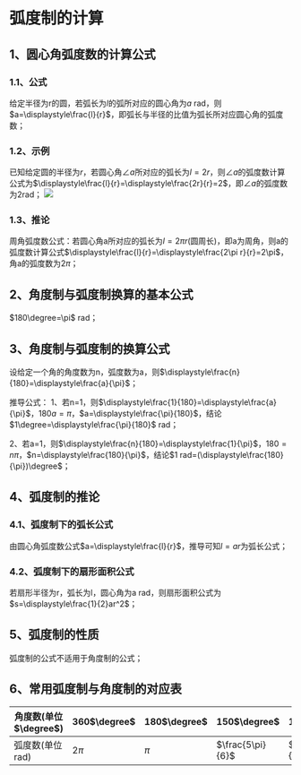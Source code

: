 # 弧度制的计算

## 1、圆心角弧度数的计算公式
### 1.1、公式
给定半径为r的圆，若弧长为$l$的弧所对应的圆心角为$a$ rad，则$a=\displaystyle\frac{l}{r}$，即弧长与半径的比值为弧长所对应圆心角的弧度数；

### 1.2、示例
已知给定圆的半径为$r$，若圆心角$\angle a$所对应的弧长为$l=2r$，则$\angle a$的弧度数计算公式为$\displaystyle\frac{l}{r}=\displaystyle\frac{2r}{r}=2$，即$\angle a$的弧度数为2rad；
![](../images/角18.png)

### 1.3、推论
周角弧度数公式：若圆心角a所对应的弧长为$l=2\pi r$(圆周长)，即a为周角，则a的弧度数计算公式$\displaystyle\frac{l}{r}=\displaystyle\frac{2\pi r}{r}=2\pi$，角a的弧度数为$2\pi$；

## 2、角度制与弧度制换算的基本公式
$180\degree=\pi$ rad；

## 3、角度制与弧度制的换算公式
设给定一个角的角度数为n，弧度数为a，则$\displaystyle\frac{n}{180}=\displaystyle\frac{a}{\pi}$；

推导公式：
1、若n=1，则$\displaystyle\frac{1}{180}=\displaystyle\frac{a}{\pi}$，$180a=\pi$，$a=\displaystyle\frac{\pi}{180}$，结论$1\degree=\displaystyle\frac{\pi}{180}$ rad；

2、若a=1，则$\displaystyle\frac{n}{180}=\displaystyle\frac{1}{\pi}$，$180=n\pi$，$n=\displaystyle\frac{180}{\pi}$，结论$1 rad=(\displaystyle\frac{180}{\pi})\degree$；

## 4、弧度制的推论
### 4.1、弧度制下的弧长公式
由圆心角弧度数公式$a=\displaystyle\frac{l}{r}$，推导可知$l=ar$为弧长公式；

### 4.2、弧度制下的扇形面积公式
若扇形半径为r，弧长为l，圆心角为a rad，则扇形面积公式为$s=\displaystyle\frac{1}{2}ar^2$；

## 5、弧度制的性质
弧度制的公式不适用于角度制的公式；

## 6、常用弧度制与角度制的对应表
| 角度数(单位$\degree$) | 360$\degree$ | 180$\degree$ | 150$\degree$ | 120$\degree$ | 90$\degree$ | 45$\degree$ | 30$\degree$ | 15$\degree$ | 0$\degree$ |
|---|---|---|---|---|---|---|---|---|---|
|弧度数(单位rad)| 2$\pi$ | $\pi$ | $\frac{5\pi}{6}$ | $\frac{2\pi}{3}$ | $\frac{\pi}{2}$ | $\frac{\pi}{4}$ | $\frac{\pi}{6}$ | $\frac{\pi}{12}$ | 0 |

